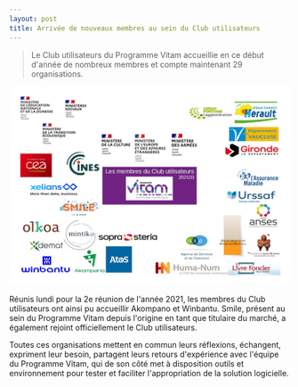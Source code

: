 ```yaml
---
layout: post
title: Arrivée de nouveaux membres au sein du Club utilisateurs
---
```

> Le Club utilisateurs du Programme Vitam accueillie en ce début d'année de nombreux membres et compte maintenant 29 organisations.

![Logos](/public/images/202103_utilisateurs.jpg)

Réunis lundi pour la 2e réunion de l'année 2021, les membres du Club utilisateurs ont ainsi pu accueillir Akompano et Winbantu. 
Smile, présent au sein du Programme Vitam depuis l'origine en tant que titulaire du marché, a également rejoint officiellement le Club utilisateurs.

Toutes ces organisations mettent en commun leurs réflexions, échangent, expriment leur besoin, partagent leurs retours d'expérience avec l'équipe du Programme Vitam, qui de son côté met à disposition outils et environnement pour tester et faciliter l'appropriation de la solution logicielle.
